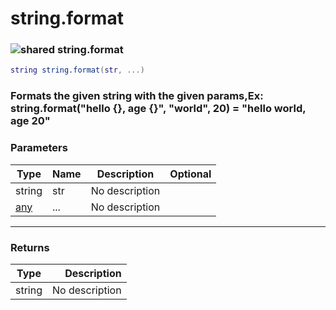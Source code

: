 # string.format

### ![shared](../../home/string\_ext/.gitbook/assets/shared.png) string.format

```lua
string string.format(str, ...)
```

### Formats the given string with the given params,Ex: string.format("hello {}, age {}", "world", 20) = "hello world, age 20"

### Parameters

| Type                                    | Name | Description    | Optional |
| --------------------------------------- | ---- | -------------- | -------: |
| string                                  | str  | No description |          |
| [any](../../home/string\_ext/home/any/) | ...  | No description |          |

***

### Returns

| Type   |    Description |
| ------ | -------------: |
| string | No description |
